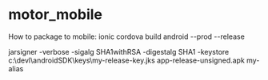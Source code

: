 # motor_mobile

How to package to mobile:
ionic cordova build android --prod --release


jarsigner -verbose -sigalg SHA1withRSA -digestalg SHA1 -keystore c:\devl\androidSDK\keys\my-release-key.jks app-release-unsigned.apk my-alias

